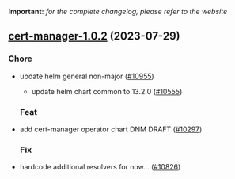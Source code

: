 **Important:**
*for the complete changelog, please refer to the website*






## [cert-manager-1.0.2](https://github.com/succelle/charts/compare/cert-manager-1.0.37...cert-manager-1.0.2) (2023-07-29)

### Chore

- update helm general non-major ([#10955](https://github.com/succelle/charts/issues/10955))
  - update helm chart common to 13.2.0 ([#10555](https://github.com/succelle/charts/issues/10555))
  
  ### Feat

- add cert-manager operator chart DNM DRAFT ([#10297](https://github.com/succelle/charts/issues/10297))
  
  ### Fix

- hardcode additional resolvers for now... ([#10826](https://github.com/succelle/charts/issues/10826))
  
  